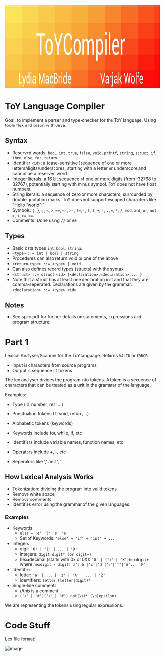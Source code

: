 <img src="https://github.com/varjakw/ToYCompiler/blob/main/ToYCompiler.jpg" width="960" height="270" />

# ToY Language Compiler
Goal: to implement a parser and type-checker for the ToY language. Using tools flex and bison with Java.

## Syntax
- Reserved words: ```bool```, ```int```, ```true```, ```false```, ```void```, ```printf```, ```string```, ```struct```, ```if```, ```then```, ```else```, ```for```, ```return```.
- Identifier ```<id>```: a (case-sensitive )sequence of one or more letters/digits/underscores, starting with a letter or underscore and cannot be a reserved word.
- Integer literals: a 16 bit sequence of one or more digits (from -32768 to 32767), potentially starting with minus symbol. ToY does not have float numbers.
- String literals: a sequence of zero or more characters, surrounded by double quotation marks. ToY does not support escaped characters like "Hello \"world\"!".
- Symbols: ```{```, ```}```, ```;```, ```<```, ```>```, ```==```, ```<-```, ```>-```, ```!=```, ```!```, ```(```, ```)```, ```+```, ```-```, ```.```, ```=```,  ```*```,  ```/```,  ```mod```,  ```and```,  ```or```,  ```not```, ```>```,  ```<```,  ```>=```,  ```<=```. 
- Comments: Done using ```//``` or ```##```

## Types

- Basic data types ```int```, ```bool```, ```string```.
- ```<type> ::= int | bool | string```
- Procedures can also return void or one of the above
- ```<return-type> ::= <type> | void```
- Can also defines record types (structs) with the syntax
- ```<struct> ::= struct <id> {<declaration>,<declaration>,... }```
- Note that a struct has at least one declaration in it and that they are comma-seperated. Declarations are given by the grammar: ```<declaration> ::= <type> <id>```

## Notes
- See spec.pdf for further details on statements, expressions and program structure.

# Part 1
Lexical Analyser/Scanner for the ToY language. Returns ```VALID``` or ```ERROR```.

- Input is characters from source programs
- Output is sequence of tokens

The lex analyser divides the program into tokens. A token is a sequence of characters that can be treated as a unit in the grammar of the language.

Examples:
- Type (id, number, real,...)
- Punctuation tokens (If, void, return,...)
- Alphabetic tokens (keywords)
  
    
    
- Keywords include for, while, if, etc 
- Identifiers include variable names, function names, etc
- Operators include +, -, etc
- Seperators like ',' and ';'

## How Lexical Analysis Works
- Tokenization: dividing the program into valid tokens
- Remove white space
- Remove comments
- Identifies error using the grammar of the given languages.

### Examples
- Keywords
  - ```else = 'e' 'l' 's' 'e'```
  - Set of Keywords: ```'else' + 'if' + 'int' + ...```
- Integers
  - digit: ```'0' | '1' | ... | '9'```
  - integers: ```digit digit* (or digit+) ```
  - hexadecimal (starts with 0x or 0X): ```'0' | ('x' | 'X')hexdigit+``` where ```hexdigit = digit|'a'|'b'|'c'|'d'|'e'|'f'|'A'...|'F'```
- Identifier
  - letter: ```'a' | ... | 'z' | 'A' | ... | 'Z'```
  - identifiers: ```letter (letter|digit)*```
- Single-line comments
  - //this is a comment
  - ```('/' | '#')('/' | '#') not(\n)* (\n|epsilon)```

We are representing the tokens using regular expressions.

# Code Stuff
Lex file format:  

![image](https://user-images.githubusercontent.com/78870995/154807461-6827cf04-2408-4ef1-a1d4-d69db358b563.png)



